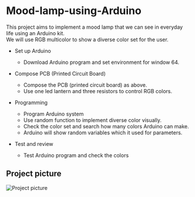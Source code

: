 # Mood-lamp-using-Arduino

This project aims to implement a mood lamp that we can see in everyday life using an Arduino kit.    
We will use RGB multicolor to show a diverse color set for the user.   

* Set up Arduino
    * Download Arduino program and set environment for window 64.

* Compose PCB (Printed Circuit Board)
     * Compose the PCB (printed circuit board) as above.
     * Use one led lantern and three resistors to control RGB colors.
 
* Programming
     * Program Arduino system
     * Use random function to implement diverse color visually.
     * Check the color set and search how many colors Arduino can make.
     * Arduino will show random variables which it used for parameters.
 
* Test and review
     * Test Arduino program and check the colors


## Project picture

![Project picture](https://github.com/ijaejun1025/Mood_lamp-Arduino/assets/154036705/e59e756c-ece1-41d0-8c31-a5394e98f397)
